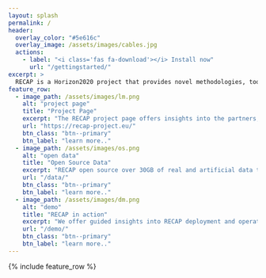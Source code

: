 ```yaml
---
layout: splash
permalink: /
header:
  overlay_color: "#5e616c"
  overlay_image: /assets/images/cables.jpg
  actions:
    - label: "<i class='fas fa-download'></i> Install now"
      url: "/gettingstarted/"
excerpt: >
  RECAP is a Horizon2020 project that provides novel methodologies, tools and an enabling workflow for automated infrastructure deployment, monitoring, and analytics that result in lower costs and better quality of service.
feature_row:
  - image_path: /assets/images/lm.png
    alt: "project page"
    title: "Project Page"
    excerpt: "The RECAP project page offers insights into the partners, the RECAP approach, as well as finishes deliverables."
    url: "https://recap-project.eu/"
    btn_class: "btn--primary"
    btn_label: "learn more.."
  - image_path: /assets/images/os.png
    alt: "open data"
    title: "Open Source Data"
    excerpt: "RECAP open source over 30GB of real and artificial data traces available for research activities in cloud computing."
    url: "/data/"
    btn_class: "btn--primary"
    btn_label: "learn more.."
  - image_path: /assets/images/dm.png
    alt: "demo"
    title: "RECAP in action"
    excerpt: "We offer guided insights into RECAP deployment and operation."
    url: "/demo/"
    btn_class: "btn--primary"
    btn_label: "learn more.."      
---
```


{% include feature_row %}